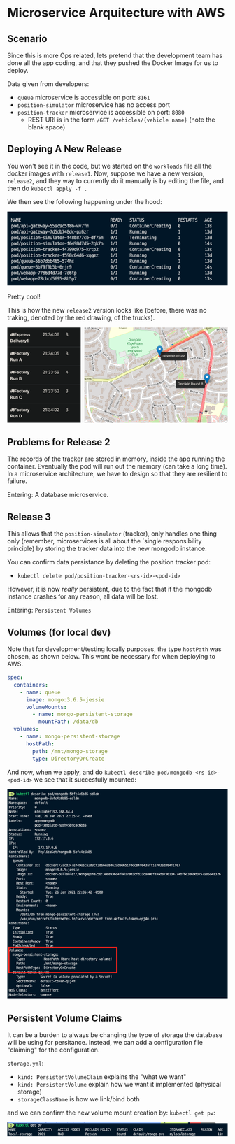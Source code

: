 # Microservice Arquitecture with AWS
## Scenario
Since this is more Ops related, lets pretend that the development team has done all the app coding, and that they pushed the Docker Image for us to deploy.

Data given from developers:
- `queue` microservice is accessible on port: `8161`
- `position-simulator` microservice has no access port
- `position-tracker` microservice is accessible on port: `8080`
  - REST URI is in the form `/GET /vehicles/{vehicle name}` (note the blank space)

## Deploying A New Release
You won't see it in the code, but we started on the `workloads` file all the docker images with `release1`. Now, suppose we have a new version, `release2`, and they way to currently do it manually is by editing the file, and then do `kubectl apply -f .`

We then see the following happening under the hood:

<img src="./screenshots/1.png">

Pretty cool!

This is how the new `release2` version looks like (before, there was no traking, denoted by the red drawing, of the trucks).

<img src="./screenshots/2.png">

## Problems for Release 2
The records of the tracker are stored in memory, inside the app running the container. Eventually the pod will run out the memory (can take a long time). In a microservice architecture, we have to design so that they are resilient to failure.

Entering: A database microservice.

## Release 3
This allows that the `position-simulator` (tracker), only handles one thing only (remember, microservices is all about the `single responsibility principle) by storing the tracker data into the new mongodb instance.

You can confirm data persistance by deleting the position tracker pod:
- `kubectl delete pod/position-tracker-<rs-id>-<pod-id>`

However, it is now _really_ persistent, due to the fact that if the mongodb instance crashes for any reason, all data will be lost.

Entering: `Persistent Volumes`

## Volumes (for local dev)
Note that for development/testing locally purposes, the type `hostPath` was chosen, as shown below. This wont be necessary for when deploying to AWS.

```yaml
spec:
  containers:
    - name: queue
      image: mongo:3.6.5-jessie
      volumeMounts:
        - name: mongo-persistent-storage
          mountPath: /data/db
  volumes:
    - name: mongo-persistent-storage
      hostPath:
        path: /mnt/mongo-storage
        type: DirectoryOrCreate
```

And now, when we apply, and do `kubectl describe pod/mongodb-<rs-id>-<pod-id>` we see that it succesfully mounted:

<img src="./screenshots/3.png">

## Persistent Volume Claims
It can be a burden to always be changing the type of storage the database will be using for persitance. Instead, we can add a configuration file "claiming" for the configuration.

`storage.yml`:
- `kind: PersistentVolumeClaim` explains the "what we want"
- `kind: PersistentVolume` explain how we want it implemented (physical storage)
- `storageClassName` is how we link/bind both

and we can confirm the new volume mount creation by: `kubectl get pv`:

<img src="./screenshots/4.png">
